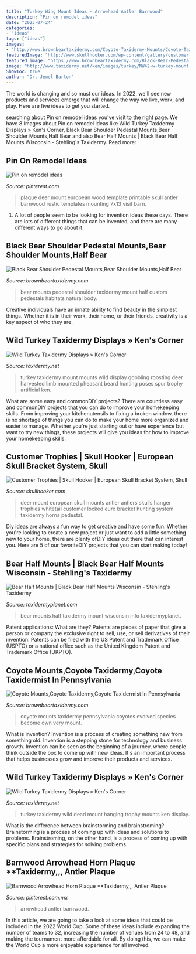 ```yaml
---
title: "Turkey Wing Mount Ideas ~ Arrowhead Antler Barnwood"
description: "Pin on remodel ideas"
date: "2023-07-24"
categories:
- "ideas"
tags: ["ideas"]
images:
- "http://www.brownbeartaxidermy.com/Coyote-Taxidermy-Mounts/Coyote-Taxidermy-Mounts-Pennsylvania.jpg"
featuredImage: "http://www.skullhooker.com/wp-content/gallery/customer-trophies/locked-up.jpeg"
featured_image: "https://www.brownbeartaxidermy.com/Black-Bear-Pedestal-Shoulder-Mounts/Bear-Taxidermy-Pennsylvania-Shoulder-Mount-Pedestal-Mount-1024.jpg"
image: "http://www.taxidermy.net/ken/images/turkey/NW42-w-turkey-mount.jpg"
ShowToc: true
author: "Dr. Jewel Barton"
---
```



The world is changing and so must our ideas. In 2022, we'll see new products and services emerge that will change the way we live, work, and play. Here are five ideas to get you started.

	

		
searching about Pin on remodel ideas you've visit to the right page. We have 8 Images about Pin on remodel ideas like Wild Turkey Taxidermy Displays » Ken&#039;s Corner, Black Bear Shoulder Pedestal Mounts,Bear Shoulder Mounts,Half Bear and also Bear Half Mounts | Black Bear Half Mounts Wisconsin - Stehling&#039;s Taxidermy. Read more:
		
    
## Pin On Remodel Ideas

<img loading=lazy src="https://i.pinimg.com/736x/07/c8/3a/07c83ac977bc6818b0b1d03e4753ce59.jpg" onerror="this.onerror=null;this.src='https://tse3.mm.bing.net/th?id=OIP.ZYChP1hBrbk0v2WRWx5gDQHaJ4&amp;pid=15.1';" alt="Pin on remodel ideas">

_Source: pinterest.com_

>plaque deer mount european wood template printable skull antler barnwood rustic templates mounting 7x13 visit barn. 

	

1. A lot of people seem to be looking for invention ideas these days. There are lots of different things that can be invented, and there are many different ways to go about it. 

    
## Black Bear Shoulder Pedestal Mounts,Bear Shoulder Mounts,Half Bear

<img loading=lazy src="https://www.brownbeartaxidermy.com/Black-Bear-Pedestal-Shoulder-Mounts/Bear-Taxidermy-Pennsylvania-Shoulder-Mount-Pedestal-Mount-1024.jpg" onerror="this.onerror=null;this.src='https://tse1.mm.bing.net/th?id=OIP.SZP4l5JaHt47fre84nJTHwHaJ3&amp;pid=15.1';" alt="Black Bear Shoulder Pedestal Mounts,Bear Shoulder Mounts,Half Bear">

_Source: brownbeartaxidermy.com_

>bear mounts pedestal shoulder taxidermy mount half custom pedestals habitats natural body. 

	

Creative individuals have an innate ability to find beauty in the simplest things. Whether it is in their work, their home, or their friends, creativity is a key aspect of who they are.

    
## Wild Turkey Taxidermy Displays » Ken&#039;s Corner

<img loading=lazy src="http://www.taxidermy.net/ken/images/turkey/NW42-w-turkey-mount.jpg" onerror="this.onerror=null;this.src='https://tse2.mm.bing.net/th?id=OIP.5pwr55IzPRUl2gDEO3ucugHaIx&amp;pid=15.1';" alt="Wild Turkey Taxidermy Displays » Ken&#039;s Corner">

_Source: taxidermy.net_

>turkey taxidermy mount mounts wild display gobbling roosting deer harvested limb mounted pheasant beard hunting poses spur trophy artificial ken. 

	

What are some easy and commonDIY projects?
There are countless easy and commonDIY projects that you can do to improve your homekeeping skills. From improving your kitchenutensils to fixing a broken window, there is no shortage of things you can do to make your home more organized and easier to manage. Whether you're just starting out or have experience but want to try new things, these projects will give you ideas for how to improve your homekeeping skills.

    
## Customer Trophies | Skull Hooker | European Skull Bracket System, Skull

<img loading=lazy src="http://www.skullhooker.com/wp-content/gallery/customer-trophies/locked-up.jpeg" onerror="this.onerror=null;this.src='https://tse3.mm.bing.net/th?id=OIP.frtkZv4eEVrUgg4NmUKvyQAAAA&amp;pid=15.1';" alt="Customer Trophies | Skull Hooker | European Skull Bracket System, Skull">

_Source: skullhooker.com_

>deer mount european skull mounts antler antlers skulls hanger trophies whitetail customer locked euro bracket hunting system taxidermy horns pedestal. 

	

Diy ideas are always a fun way to get creative and have some fun. Whether you're looking to create a new project or just want to add a little something new to your home, there are plenty ofDIY ideas out there that can interest you. Here are 5 of our favoriteDIY projects that you can start making today!

    
## Bear Half Mounts | Black Bear Half Mounts Wisconsin - Stehling&#039;s Taxidermy

<img loading=lazy src="https://taxidermyplanet.com/wp-content/uploads/2018/05/31960782_2104620029566363_1020176297554345984_n.jpg" onerror="this.onerror=null;this.src='https://tse1.mm.bing.net/th?id=OIP.tO9W-PmNQEcmYchsJsCbLgHaNJ&amp;pid=15.1';" alt="Bear Half Mounts | Black Bear Half Mounts Wisconsin - Stehling&#039;s Taxidermy">

_Source: taxidermyplanet.com_

>bear mounts half taxidermy mount wisconsin info taxidermyplanet. 

	

Patent applications: What are they?
Patents are pieces of paper that give a person or company the exclusive right to sell, use, or sell derivatives of their invention. Patents can be filed with the US Patent and Trademark Office (USPTO) or a national office such as the United Kingdom Patent and Trademark Office (UKPTO).

    
## Coyote Mounts,Coyote Taxidermy,Coyote Taxidermist In Pennsylvania

<img loading=lazy src="http://www.brownbeartaxidermy.com/Coyote-Taxidermy-Mounts/Coyote-Taxidermy-Mounts-Pennsylvania.jpg" onerror="this.onerror=null;this.src='https://tse3.mm.bing.net/th?id=OIP.aVymcbkze4tFk0MrtLACFQHaJ4&amp;pid=15.1';" alt="Coyote Mounts,Coyote Taxidermy,Coyote Taxidermist In Pennsylvania">

_Source: brownbeartaxidermy.com_

>coyote mounts taxidermy pennsylvania coyotes evolved species become own very mount. 

	

What is invention?
Invention is a process of creating something new from something old. Invention is a stepping stone for technology and business growth. Invention can be seen as the beginning of a journey, where people think outside the box to come up with new ideas. It's an important process that helps businesses grow and improve their products and services.

    
## Wild Turkey Taxidermy Displays » Ken&#039;s Corner

<img loading=lazy src="http://www.taxidermy.net/ken/images/turkey/NW601-w-turkey-mount.jpg" onerror="this.onerror=null;this.src='https://tse3.mm.bing.net/th?id=OIP.qMVd_Zjnw7pY_zzVMJFnigHaJs&amp;pid=15.1';" alt="Wild Turkey Taxidermy Displays » Ken&#039;s Corner">

_Source: taxidermy.net_

>turkey taxidermy wild dead mount hanging trophy mounts ken display. 

	

What is the difference between brainstorming and brainstroming?
Brainstorming is a process of coming up with ideas and solutions to problems. Brainstroming, on the other hand, is a process of coming up with specific plans and strategies for solving problems.

    
## Barnwood Arrowhead Horn Plaque **Taxidermy,,, Antler Plaque

<img loading=lazy src="https://i.pinimg.com/736x/b9/e6/55/b9e655f3e812b2a1765c1ce6b6d24b24.jpg" onerror="this.onerror=null;this.src='https://tse1.mm.bing.net/th?id=OIP.Vt_uzp2DwDTuFic5yna6DwHaJ4&amp;pid=15.1';" alt="Barnwood Arrowhead Horn Plaque **Taxidermy,,, Antler Plaque">

_Source: pinterest.com.mx_

>arrowhead antler barnwood. 

	

In this article, we are going to take a look at some ideas that could be included in the 2022 World Cup. Some of these ideas include expanding the number of teams to 32, increasing the number of venues from 24 to 48, and making the tournament more affordable for all. By doing this, we can make the World Cup a more enjoyable experience for all involved.

